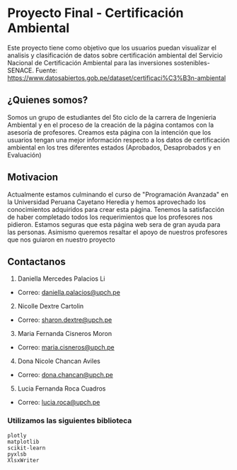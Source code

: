# Proyecto Final - Certificación Ambiental
Este proyecto tiene como objetivo que los usuarios puedan visualizar el analisis y clasificación de datos sobre certificación ambiental del Servicio Nacional de Certificación Ambiental para las inversiones sostenibles-SENACE. Fuente: https://www.datosabiertos.gob.pe/dataset/certificaci%C3%B3n-ambiental

## ¿Quienes somos?
Somos un grupo de estudiantes del 5to ciclo de la carrera de Ingenieria Ambiental y en el proceso de la creación de la página contamos con la asesoría de profesores. Creamos esta página con la intención que los usuarios tengan una mejor información respecto a los datos de certificación ambiental en los tres diferentes estados (Aprobados, Desaprobados y en Evaluación)

## Motivacion
Actualmente estamos culminando el curso de "Programación Avanzada" en la Universidad Peruana Cayetano Heredia y hemos aprovechado los conocimientos adquiridos para crear esta página. Tenemos la satisfacción de haber completado todos los requerimientos que los profesores nos pidieron. Estamos seguras que esta página web sera de gran ayuda para las personas. Asimismo queremos resaltar el apoyo de nuestros profesores que nos guiaron en nuestro proyecto

## Contactanos
1. Daniella Mercedes Palacios Li
- Correo: daniella.palacios@upch.pe
2. Nicolle Dextre Cartolin
- Correo: sharon.dextre@upch.pe
3. Maria Fernanda Cisneros Moron 
- Correo: maria.cisneros@upch.pe
4. Dona Nicole Chancan Aviles
- Correo: dona.chancan@upch.pe
5. Lucia Fernanda Roca Cuadros
- Correo: lucia.roca@upch.pe

### Utilizamos las siguientes biblioteca
```
plotly
matplotlib
scikit-learn
pyxlsb
XlsxWriter
```
